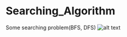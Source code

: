 # Searching_Algorithm
Some searching problem(BFS, DFS)
![alt text](https://github.com/Schrodinger-sCat/Searching_Algorithm/blob/master/Screenshots/P1.PNG?raw=true)
